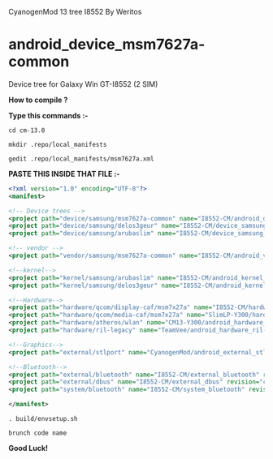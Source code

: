 CyanogenMod 13 tree I8552 By Weritos

android_device_msm7627a-common
======================

Device tree for Galaxy Win GT-I8552 (2 SIM)

<b>How to compile ?</b>

<b>Type this commands :- </b>

`cd cm-13.0`

`mkdir .repo/local_manifests`

`gedit .repo/local_manifests/msm7627a.xml `

<b>PASTE THIS INSIDE THAT FILE :- </b>


```xml
<?xml version="1.0" encoding="UTF-8"?>
<manifest>

<!-- Device trees -->
<project path="device/samsung/msm7627a-common" name="I8552-CM/android_device_msm7627a-common" revision="cm-13.0" />
<project path="device/samsung/delos3geur" name="I8552-CM/device_samsung_delos3geur" revision="master" />
<project path="device/samsung/arubaslim" name="I8552-CM/device_samsung_arubaslim" revision="master" />

<!-- vendor -->
<project path="vendor/samsung/msm7627a-common" name="I8552-CM/android_vendor_msm7627a-common" revision="cm-13.0" />

<!--kernel-->
<project path="kernel/samsung/arubaslim" name="I8552-CM/android_kernel_arubaslim" revision="mm6.0" />
<project path="kernel/samsung/delos3geur" name="I8552-CM/android_kernel_delos3geur" revision="cm-13.0" />

<!--Hardware-->
<project path="hardware/qcom/display-caf/msm7x27a" name="I8552-CM/hardware_qcom_display-caf" revision="cm-13.1" />
<project path="hardware/qcom/media-caf/msm7x27a" name="SlimLP-Y300/hardware_qcom_media" revision="lp5.1" />
<project path="hardware/atheros/wlan" name="CM13-Y300/android_hardware_atheros_wlan" remote="github" revision="cm-13.0" />
<project path="hardware/ril-legacy" name="TeamVee/android_hardware_ril-legacy" revision="cm-13.0" />

<!--Graphics-->
<project path="external/stlport" name="CyanogenMod/android_external_stlport" revision="cm-13.0" />

<!--Bluetooth-->
<project path="external/bluetooth" name="I8552-CM/external_bluetooth" revision="cm-13.0" />
<project path="external/dbus" name="I8552-CM/external_dbus" revision="cm-13.0" />
<project path="system/bluetooth" name="I8552-CM/system_bluetooth" revision="cm-13.0" />

</manifest>
```

`. build/envsetup.sh `

`brunch code name `

<b>Good Luck!</b>

